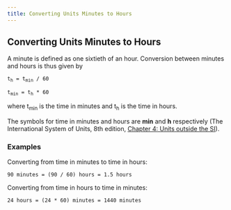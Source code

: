 ```yaml
---
title: Converting Units Minutes to Hours
---
```


## Converting Units Minutes to Hours

A minute is defined as one sixtieth of an hour. Conversion between minutes and hours is thus given by

<pre><code>t<sub>h</sub> = t<sub>min</sub> / 60

t<sub>min</sub> = t<sub>h</sub> * 60
</code></pre>

where t<sub>min</sub> is the time in minutes and t<sub>h</sub> is the time in hours.

The symbols for time in minutes and hours are **min** and **h** respectively (The International System of Units, 8th edition, [Chapter 4: Units outside the SI](https://www.bipm.org/utils/common/pdf/si_brochure_8_en.pdf)).

### Examples

Converting from time in minutes to time in hours:

```text
90 minutes = (90 / 60) hours = 1.5 hours
```

Converting from time in hours to time in minutes:

```text
24 hours = (24 * 60) minutes = 1440 minutes
```
